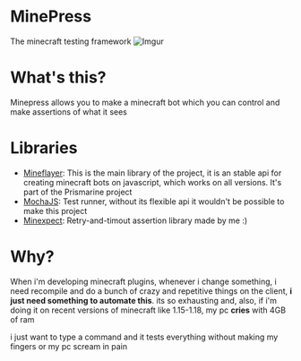 # MinePress
The minecraft testing framework
![Imgur](https://i.imgur.com/3nd2ASc.png)
# What's this?
Minepress allows you to make a minecraft bot which you can control
and make assertions of what it sees
# Libraries
 - [Mineflayer](https://github.com/PrismarineJS/mineflayer): This is the main library of the project, it is an stable api for creating minecraft bots on javascript, which works on all versions. It's part of the Prismarine project
 - [MochaJS](https://github.com/mochajs/mocha): Test runner, without its flexible api it wouldn't be possible to make this project
 - [Minexpect](https://github.com/Mineqress/minexpect): Retry-and-timout assertion library made by me :)
# Why?
When i'm developing minecraft plugins, whenever i change something, i need recompile and do a bunch of crazy and repetitive things on the client, **i just need something to automate this**. its so exhausting and, also, if i'm doing it on recent versions of minecraft like 1.15-1.18, my pc **cries** with 4GB of ram

i just want to type a command and it tests everything without making my fingers or my pc scream in pain
